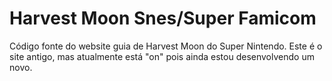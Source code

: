 # Harvest Moon Snes/Super Famicom
Código fonte do website guia de Harvest Moon do Super Nintendo. Este é o site antigo, mas atualmente está "on" pois ainda estou desenvolvendo um novo.
